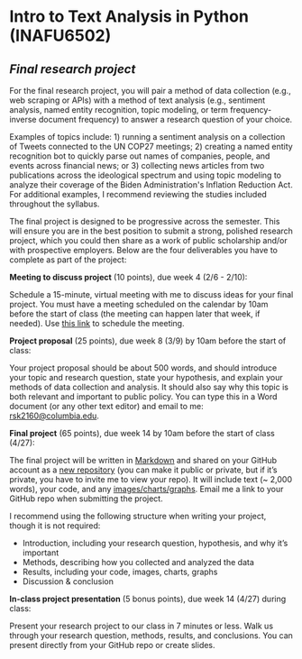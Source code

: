 # Intro to Text Analysis in Python (INAFU6502)

## _Final research project_

For the final research project, you will pair a method of data collection (e.g., web scraping or APIs) with a method of text analysis (e.g., sentiment analysis, named entity recognition, topic modeling, or term frequency-inverse document frequency) to answer a research question of your choice. 

Examples of topics include: 1) running a sentiment analysis on a collection of Tweets connected to the UN COP27 meetings; 2) creating a named entity recognition bot to quickly parse out names of companies, people, and events across financial news; or 3) collecting news articles from two publications across the ideological spectrum and using topic modeling to analyze their coverage of the Biden Administration's Inflation Reduction Act. For additional examples, I recommend reviewing the studies included throughout the syllabus.

The final project is designed to be progressive across the semester. This will ensure you are in the best position to submit a strong, polished research project, which you could then share as a work of public scholarship and/or with prospective employers. Below are the four deliverables you have to complete as part of the project:

**Meeting to discuss project** (10 points), due week 4 (2/6 - 2/10): 

Schedule a 15-minute, virtual meeting with me to discuss ideas for your final project. You must have a meeting scheduled on the calendar by 10am before the start of class (the meeting can happen later that week, if needed). Use [this link](https://calendly.com/rkrisel-1/final?month=2023-02) to schedule the meeting.

**Project proposal** (25 points), due week 8 (3/9) by 10am before the start of class: 

Your project proposal should be about 500 words, and should introduce your topic and research question, state your hypothesis, and explain your methods of data collection and analysis. It should also say why this topic is both relevant and important to public policy. You can type this in a Word document (or any other text editor) and email to me: [rsk2160@columbia.edu](mailto:rsk2160@columbia.edu). 

**Final project** (65 points), due week 14 by 10am before the start of class (4/27): 

The final project will be written in [Markdown](https://www.markdownguide.org/basic-syntax/) and shared on your GitHub account as a [new repository](https://docs.github.com/en/get-started/quickstart/create-a-repo) (you can make it public or private, but if it’s private, you have to invite me to view your repo). It will include text (~ 2,000 words), your code, and any [images/charts/graphs](https://ardalis.com/add-images-easily-to-github/). Email me a link to your GitHub repo when submitting the project. 

I recommend using the following structure when writing your project, though it is not required:



* Introduction, including your research question, hypothesis, and why it’s important
* Methods, describing how you collected and analyzed the data
* Results, including your code, images, charts, graphs
* Discussion & conclusion

**In-class project presentation** (5 bonus points), due week 14 (4/27) during class:

Present your research project to our class in 7 minutes or less. Walk us through your research question, methods, results, and conclusions. You can present directly from your GitHub repo or create slides. 
